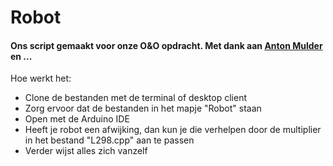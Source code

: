 # Robot
#### Ons script gemaakt voor onze O&O opdracht. Met dank aan [Anton Mulder](https://github.com/antonmulder) en ...

Hoe werkt het:
- Clone de bestanden met de terminal of desktop client
- Zorg ervoor dat de bestanden in het mapje "Robot" staan
- Open met de Arduino IDE
- Heeft je robot een afwijking, dan kun je die verhelpen door de multiplier in het bestand "L298.cpp" aan te passen
- Verder wijst alles zich vanzelf
